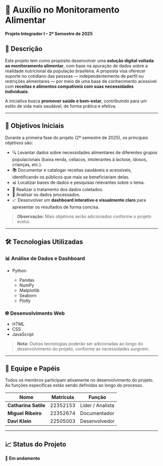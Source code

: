 # 🥗 Auxílio no Monitoramento Alimentar

**Projeto Integrador I – 2º Semestre de 2025**

## 📌 Descrição

Este projeto tem como propósito desenvolver uma **solução digital voltada ao monitoramento alimentar**, com base na apuração de dados sobre a realidade nutricional da população brasileira. A proposta visa oferecer suporte no cotidiano das pessoas — independentemente de perfil ou restrições alimentares — por meio de uma base de conhecimento acessível com **receitas e alimentos compatíveis com suas necessidades individuais**.

A iniciativa busca **promover saúde e bem-estar**, contribuindo para um estilo de vida mais saudável, de forma prática e efetiva.

---

## 🎯 Objetivos Iniciais

Durante a primeira fase do projeto (2º semestre de 2025), os principais objetivos são:

* 🔍 Levantar dados sobre necessidades alimentares de diferentes grupos populacionais (baixa renda, celíacos, intolerantes à lactose, idosos, crianças, etc.).
* 📚 Documentar e catalogar receitas saudáveis e acessíveis, identificando os públicos que mais se beneficiariam delas.
* 📊 Localizar bases de dados e pesquisas relevantes sobre o tema.
* 🧹 Realizar o tratamento dos dados coletados.
* 🧠 Analisar os dados processados.
* 📈 Desenvolver um **dashboard interativo e visualmente claro** para apresentar os resultados de forma concisa.

> **Observação:** Mais objetivos serão adicionados conforme o projeto evolui.

---

## 🛠️ Tecnologias Utilizadas

### 📊 Análise de Dados e Dashboard

* Python

  * Pandas
  * NumPy
  * Matplotlib
  * Seaborn
  * Plotly

### 🌐 Desenvolvimento Web

* HTML
* CSS
* JavaScript

> **Nota:** Outras tecnologias poderão ser adicionadas ao longo do desenvolvimento do projeto, conforme as necessidades surgirem.

---

## 👥 Equipe e Papéis

Todos os membros participam ativamente no desenvolvimento do projeto. As funções específicas estão sendo definidas ao longo do processo.

| Nome                 | Matrícula | Função           |
| -------------------- | --------- | ---------------- |
| **Catharina Satile** | 22352153  | Líder / Analista |
| **Miguel Ribeiro**   | 22352674  | Documentador     |
| **Davi Klein**       | 22505003  | Desenvolvedor    |

---

## 📈 Status do Projeto

🚧 **Em andamento**
